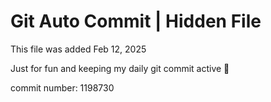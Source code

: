 # Git Auto Commit | Hidden File

This file was added Feb 12, 2025

Just for fun and keeping my daily git commit active 🤪

commit number: 1198730
